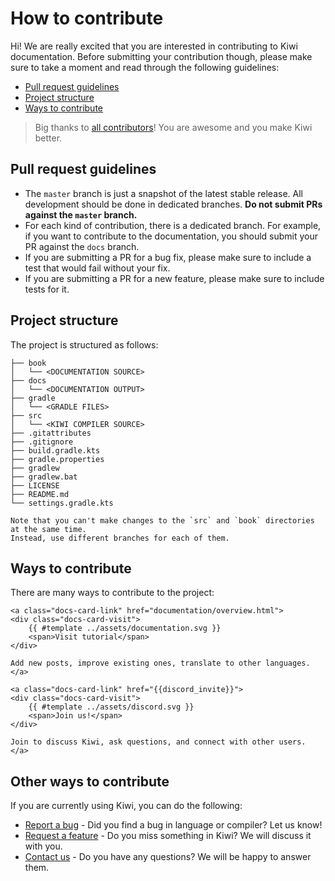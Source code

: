 <!--- wide page --->

# How to contribute

Hi! We are really excited that you are interested in contributing to Kiwi documentation.
Before submitting your contribution though, please make sure to take a moment and read through the following guidelines:

- [Pull request guidelines](#pull-request-guidelines)
- [Project structure](#project-structure)
- [Ways to contribute](#ways-to-contribute)

> Big thanks to [all contributors](contributors.md)!
> You are awesome and you make Kiwi better.

## Pull request guidelines

- The `master` branch is just a snapshot of the latest stable release.
  All development should be done in dedicated branches.
  **Do not submit PRs against the `master` branch.**
- For each kind of contribution, there is a dedicated branch.
  For example, if you want to contribute to the documentation, you should submit your PR against the `docs` branch.
- If you are submitting a PR for a bug fix, please make sure to include a test that would fail without your fix.
- If you are submitting a PR for a new feature, please make sure to include tests for it.
  
## Project structure

The project is structured as follows:

```text
├── book
│   └── <DOCUMENTATION SOURCE>
├── docs
│   └── <DOCUMENTATION OUTPUT>
├── gradle
│   └── <GRADLE FILES>
├── src
│   └── <KIWI COMPILER SOURCE>
├── .gitattributes
├── .gitignore
├── build.gradle.kts
├── gradle.properties
├── gradlew
├── gradlew.bat
├── LICENSE
├── README.md
└── settings.gradle.kts
```

```admonish note
Note that you can't make changes to the `src` and `book` directories at the same time.
Instead, use different branches for each of them.
```

## Ways to contribute

There are many ways to contribute to the project:

<div class="docs-card-container">

```admonish quote title="Improve Kiwi documentation" class="docs-card"
<a class="docs-card-link" href="documentation/overview.html">
<div class="docs-card-visit">
    {{ #template ../assets/documentation.svg }}
    <span>Visit tutorial</span>
</div>

Add new posts, improve existing ones, translate to other languages.
</a>
```

```admonish quote title="Discord community" class="docs-card"
<a class="docs-card-link" href="{{discord_invite}}">
<div class="docs-card-visit">
    {{ #template ../assets/discord.svg }}
    <span>Join us!</span>
</div>

Join to discuss Kiwi, ask questions, and connect with other users.
</a>
```

</div>

## Other ways to contribute

If you are currently using Kiwi, you can do the following:

- [Report a bug](report-a-bug.md) - Did you find a bug in language or compiler? Let us know!
- [Request a feature](request-a-feature.md) - Do you miss something in Kiwi? We will discuss it with you.
- [Contact us](contact-us.md) - Do you have any questions? We will be happy to answer them.
